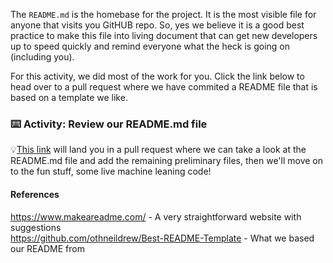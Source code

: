 
The `README.md` is the homebase for the project.  It is the most visible file for anyone
that visits you GitHUB repo.  So, yes we believe it is a good best practice to make this
file into living document that can get new developers up to speed quickly and remind everyone what the 
heck is going on (including you).

For this activity, we did most of the work for you.  Click the link below to head over to a pull request where we
have commited a README file that is based on a template we like.  

### :keyboard: Activity: Review our README.md file
:bulb:[This link]({{readmelink}}) will land you in a pull request where we can take a look at the 
README.md file and add the remaining 
preliminary files, then we'll move on to the fun stuff, some live machine leaning code!

#### References

https://www.makeareadme.com/ - A very straightforward website with suggestions  
https://github.com/othneildrew/Best-README-Template - What we based our README from